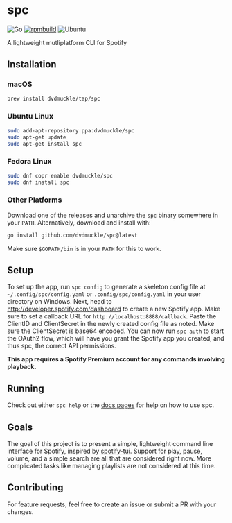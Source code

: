 # spc

![Go](https://github.com/dvdmuckle/spc/workflows/Go/badge.svg?branch=main)
[![rpmbuild](https://copr.fedorainfracloud.org/coprs/dvdmuckle/spc/package/spc/status_image/last_build.png)](https://copr.fedorainfracloud.org/coprs/dvdmuckle/spc/package/spc/)
![Ubuntu](https://img.shields.io/badge/dynamic/json?url=https%3A%2F%2Fapi.launchpad.net%2F1.0%2F~dvdmuckle%2F%2Barchive%2Fspc%3Fws.op%3DgetBuildRecords&query=%24.entries.0.buildstate&logo=ubuntu&label=Build&color=orange&link=https%3A%2F%2Flaunchpad.net%2F~dvdmuckle%2F%2Barchive%2Fubuntu%2Fspc)

A lightweight mutliplatform CLI for Spotify

## Installation

### macOS

```bash
brew install dvdmuckle/tap/spc
```

### Ubuntu Linux

```bash
sudo add-apt-repository ppa:dvdmuckle/spc
sudo apt-get update
sudo apt-get install spc
```

### Fedora Linux

```bash
sudo dnf copr enable dvdmuckle/spc
sudo dnf install spc
```

### Other Platforms

Download one of the releases and unarchive the `spc` binary somewhere in your `PATH`. Alternatively, download and install with:

```bash
go install github.com/dvdmuckle/spc@latest
```

Make sure `$GOPATH/bin` is in your `PATH` for this to work.

## Setup

To set up the app, run `spc config` to generate a skeleton config file at `~/.config/spc/config.yaml` or `.config/spc/config.yaml` in your user directory on Windows. Next, head to <http://developer.spotify.com/dashboard> to create a new Spotify app. Make sure to set a callback URL for `http://localhost:8888/callback`. Paste the ClientID and ClientSecret in the newly created config file as noted. Make sure the ClientSecret is base64 encoded. You can now run `spc auth` to start the OAuth2 flow, which will have you grant the Spotify app you created, and thus spc, the correct API permissions.

**This app requires a Spotify Premium account for any commands involving playback.**

## Running

Check out either `spc help` or the [docs pages](docs/spc.md) for help on how to use spc.

## Goals

The goal of this project is to present a simple, lightweight command line interface for Spotify, inspired by [spotify-tui](https://github.com/Rigellute/spotify-tui). Support for play, pause, volume, and a simple search are all that are considered right now. More complicated tasks like managing playlists are not considered at this time.

## Contributing

For feature requests, feel free to create an issue or submit a PR with your changes.
